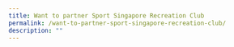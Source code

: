 ```yaml
---
title: Want to partner Sport Singapore Recreation Club
permalink: /want-to-partner-sport-singapore-recreation-club/
description: ""
---
```

